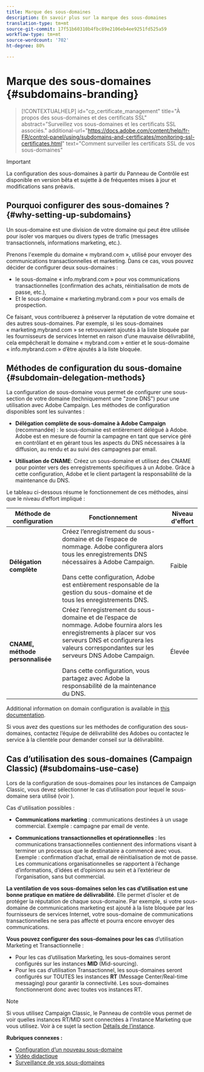 ```yaml
---
title: Marque des sous-domaines
description: En savoir plus sur la marque des sous-domaines
translation-type: tm+mt
source-git-commit: 17f51b60310b4fbc89e2106eb4ee9251fd525a59
workflow-type: tm+mt
source-wordcount: '702'
ht-degree: 80%

---
```



# Marque des sous-domaines {#subdomains-branding}

>[!CONTEXTUALHELP]
>id="cp_certificate_management"
>title="À propos des sous-domaines et des certificats SSL"
>abstract="Surveillez vos sous-domaines et les certificats SSL associés."
>additional-url="https://docs.adobe.com/content/help/fr-FR/control-panel/using/subdomains-and-certificates/monitoring-ssl-certificates.html" text="Comment surveiller les certificats SSL de vos sous-domaines"

>[!IMPORTANT]
>
>La configuration des sous-domaines à partir du Panneau de Contrôle est disponible en version bêta et sujette à de fréquentes mises à jour et modifications sans préavis.

## Pourquoi configurer des sous-domaines ? {#why-setting-up-subdomains}

Un sous-domaine est une division de votre domaine qui peut être utilisée pour isoler vos marques ou divers types de trafic (messages transactionnels, informations marketing, etc.).

Prenons l&#39;exemple du domaine « mybrand.com », utilisé pour envoyer des communications transactionnelles et marketing. Dans ce cas, vous pouvez décider de configurer deux sous-domaines :

* le sous-domaine « info.mybrand.com » pour vos communications transactionnelles (confirmation des achats, réinitialisation de mots de passe, etc.),
* Et le sous-domaine « marketing.mybrand.com » pour vos emails de prospection.

Ce faisant, vous contribuerez à préserver la réputation de votre domaine et des autres sous-domaines. Par exemple, si les sous-domaines « marketing.mybrand.com » se retrouvaient ajoutés à la liste bloquée par les fournisseurs de services Internet en raison d’une mauvaise délivrabilité, cela empêcherait le domaine « mybrand.com » entier et le sous-domaine « info.mybrand.com » d’être ajoutés à la liste bloquée.

## Méthodes de configuration du sous-domaine {#subdomain-delegation-methods}

La configuration de sous-domaine vous permet de configurer une sous-section de votre domaine (techniquement une &quot;zone DNS&quot;) pour une utilisation avec Adobe Campaign. Les méthodes de configuration disponibles sont les suivantes :

* **Délégation complète de sous-domaine à Adobe Campaign** (recommandée) : le sous-domaine est entièrement délégué à Adobe. Adobe est en mesure de fournir la campagne en tant que service géré en contrôlant et en gérant tous les aspects du DNS nécessaires à la diffusion, au rendu et au suivi des campagnes par email.

* **Utilisation de CNAME**: Créez un sous-domaine et utilisez des CNAME pour pointer vers des enregistrements spécifiques à un Adobe. Grâce à cette configuration, Adobe et le client partagent la responsabilité de la maintenance du DNS.

Le tableau ci-dessous résume le fonctionnement de ces méthodes, ainsi que le niveau d’effort impliqué :

| Méthode de configuration | Fonctionnement | Niveau d&#39;effort |
|---|---|---|
| **Délégation complète** | Créez l’enregistrement du sous-domaine et de l’espace de nommage. Adobe configurera alors tous les enregistrements DNS nécessaires à Adobe Campaign.<br/><br/>Dans cette configuration, Adobe est entièrement responsable de la gestion du sous-domaine et de tous les enregistrements DNS. | Faible |
| **CNAME, méthode personnalisée** | Créez l’enregistrement du sous-domaine et de l’espace de nommage. Adobe fournira alors les enregistrements à placer sur vos serveurs DNS et configurera les valeurs correspondantes sur les serveurs DNS Adobe Campaign.<br/><br/>Dans cette configuration, vous partagez avec Adobe la responsabilité de la maintenance du DNS. | Élevée |

Additional information on domain configuration is available in [this documentation](https://helpx.adobe.com/fr/campaign/kb/domain-name-delegation.html).

Si vous avez des questions sur les méthodes de configuration des sous-domaines, contactez l’équipe de délivrabilité des Adobes ou contactez le service à la clientèle pour demander conseil sur la délivrabilité.

## Cas d’utilisation des sous-domaines (Campaign Classic) (#subdomains-use-case)

Lors de la configuration de sous-domaines pour les instances de Campaign Classic, vous devez sélectionner le cas d’utilisation pour lequel le sous-domaine sera utilisé (voir [](../../subdomains-certificates/using/setting-up-new-subdomain.md)).

Cas d&#39;utilisation possibles :

* **Communications marketing** : communications destinées à un usage commercial. Exemple : campagne par email de vente.

* **Communications transactionnelles et opérationnelles** : les communications transactionnelles contiennent des informations visant à terminer un processus que le destinataire a commencé avec vous. Exemple : confirmation d’achat, email de réinitialisation de mot de passe. Les communications organisationnelles se rapportent à l’échange d’informations, d’idées et d’opinions au sein et à l’extérieur de l’organisation, sans but commercial.

**La ventilation de vos sous-domaines selon les cas d’utilisation est une bonne pratique en matière de délivrabilité**. Elle permet d’isoler et de protéger la réputation de chaque sous-domaine. Par exemple, si votre sous-domaine de communications marketing est ajouté à la liste bloquée par les fournisseurs de services Internet, votre sous-domaine de communications transactionnelles ne sera pas affecté et pourra encore envoyer des communications.

**Vous pouvez configurer des sous-domaines pour les cas** d’utilisation Marketing et Transactionnelle :

* Pour les cas d’utilisation Marketing, les sous-domaines seront configurés sur les instances **MID** (Mid-sourcing).
* Pour les cas d’utilisation Transactionnel, les sous-domaines seront configurés sur TOUTES les instances **RT** (Message Center/Real-time messaging) pour garantir la connectivité. Les sous-domaines fonctionneront donc avec toutes vos instances RT.

>[!NOTE]
>
>Si vous utilisez Campaign Classic, le Panneau de contrôle vous permet de voir quelles instances RT/MID sont connectées à l’instance Marketing que vous utilisez. Voir à ce sujet la section [Détails de l’instance](../../instances-settings/using/instance-details.md).

**Rubriques connexes :**

* [Configuration d’un nouveau sous-domaine](../../subdomains-certificates/using/setting-up-new-subdomain.md)
* [Vidéo didactique](https://docs.adobe.com/content/help/en/campaign-learn/campaign-standard-tutorials/administrating/control-panel/subdomain-delegation.html)
* [Surveillance de vos sous-domaines](../../subdomains-certificates/using/monitoring-subdomains.md)
